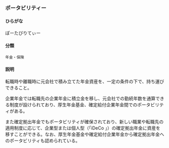 <div style="display:none;">

## [あ行](securities-terms?id=あ行)
## [か行](securities-terms?id=か行)
## [さ行](securities-terms?id=さ行)
## [た行](securities-terms?id=た行)
## [な行](securities-terms?id=な行)
## [は行](securities-terms?id=は行)

</div>

### ポータビリティー

#### ひらがな

ぽーたびりてぃー

#### 分類

`年金・保険`

#### 説明

転職時や離職時に元会社で積み立てた年金資産を、一定の条件の下で、持ち運びできること。 
 
企業年金では転職先の企業年金に積立金を移し、元会社での勤続年数を通算できる制度が設けられており、厚生年金基金、確定給付企業年金間でのポータビリティがある。
 
また確定拠出年金でもポータビリティが確保されており、新しい職業や転職先の適用制度に応じて、企業型または個人型（「iDeCo 」）の確定拠出年金に資産を移すことができる。なお、厚生年金基金や確定給付企業年金から確定拠出年金へのポータビリティも認められている。

<div style="display:none;">

## [ま行](securities-terms?id=ま行)
## [や行](securities-terms?id=や行)
## [ら行](securities-terms?id=ら行)
## [わ行](securities-terms?id=わ行)
## [英数字・記号](securities-terms?id=英数字・記号)

</div>

